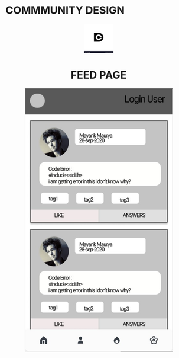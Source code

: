 #  COMMMUNITY DESIGN
<p align="center">
  <a href="https://github.com/Community-Discuss">
    <img src="https://github.com/Community-Discuss/UI-UX/blob/master/24045575.jpg" alt="Logo" width="80" height="80">
  </a>
  <p align="center">
  </p>
</p>

<h1 align="center"> FEED PAGE </h1>
<p align="center">
<img src= "https://github.com/Community-Discuss/UI-UX/blob/master/412ce49e-2f98-494a-aee4-8ece30c756cb.jpg" width="400" >
</p>
